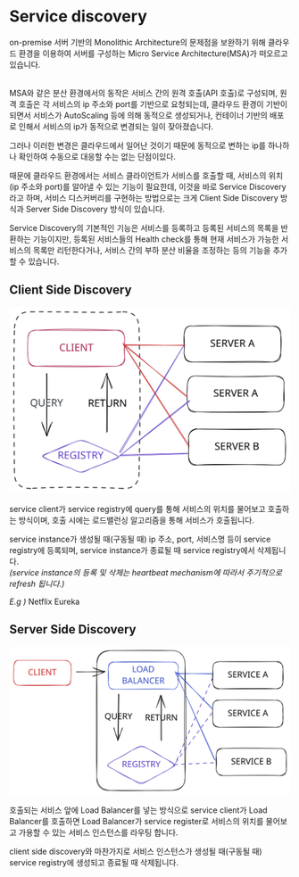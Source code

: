 # Service discovery

on-premise 서버 기반의 Monolithic Architecture의 문제점을 보완하기 위해 클라우드 환경을 이용하여 서버를 구성하는 Micro Service Architecture(MSA)가 떠오르고 있습니다.

\
MSA와 같은 분산 환경에서의 동작은 서비스 간의 원격 호출(API 호출)로 구성되며, 원격 호출은 각 서비스의 ip 주소와 port를 기반으로 요청되는데, 클라우드 환경이 기반이 되면서 서비스가 AutoScaling 등에 의해 동적으로 생성되거나, 컨테이너 기반의 배포로 인해서 서비스의 ip가 동적으로 변경되는 일이 잦아졌습니다.

그러나 이러한 변경은 클라우드에서 일어난 것이기 때문에 동적으로 변하는 ip를 하나하나 확인하여 수동으로 대응할 수는 없는 단점이있다.

때문에 클라우드 환경에서는 서비스 클라이언트가 서비스를 호출할 때, 서비스의 위치(ip 주소와 port)를 알아낼 수 있는 기능이 필요한데, 이것을 바로 Service Discovery라고 하며, 서비스 디스커버리를 구현하는 방법으로는 크게 Client Side Discovery 방식과 Server Side Discovery 방식이 있습니다.

&#x20;

Service Discovery의 기본적인 기능은 서비스를 등록하고 등록된 서비스의 목록을 반환하는 기능이지만, 등록된 서비스들의 Health check를 통해 현재 서비스가 가능한 서비스의 목록만 리턴한다거나, 서비스 간의 부하 분산 비율을 조정하는 등의 기능을 추가할 수 있습니다.

## Client Side Discovery

<img src="../../../.gitbook/assets/file.excalidraw (3).svg" alt="" class="gitbook-drawing">

service client가 service registry에 query를 통해 서비스의 위치를 물어보고 호출하는 방식이며, 호출 시에는 로드밸런싱 알고리즘을 통해 서비스가 호출됩니다.

service instance가 생성될 때(구동될 때) ip 주소, port, 서비스명 등이 service registry에 등록되며, service instance가 종료될 때 service registry에서 삭제됩니다.\
_(service instance의 등록 및 삭제는 heartbeat mechanism에 따라서 주기적으로 refresh 됩니다.)_

_E.g )_ Netflix Eureka

## Server Side Discovery

<img src="../../../.gitbook/assets/file.excalidraw (2) (1).svg" alt="" class="gitbook-drawing">

호출되는 서비스 앞에 Load Balancer를 넣는 방식으로 service client가 Load Balancer를 호출하면 Load Balancer가 service register로 서비스의 위치를 물어보고 가용할 수 있는 서비스 인스턴스를 라우팅 합니다.

client side discovery와 마찬가지로 서비스 인스턴스가 생성될 때(구동될 때) service registry에 생성되고 종료될 때 삭제됩니다.
